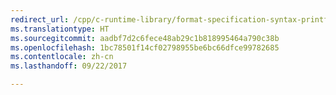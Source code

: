 ```yaml
---
redirect_url: /cpp/c-runtime-library/format-specification-syntax-printf-and-wprintf-functions#width
ms.translationtype: HT
ms.sourcegitcommit: aadbf7d2c6fece48ab29c1b818995464a790c38b
ms.openlocfilehash: 1bc78501f14cf02798955be6bc66dfce99782685
ms.contentlocale: zh-cn
ms.lasthandoff: 09/22/2017

---
```

